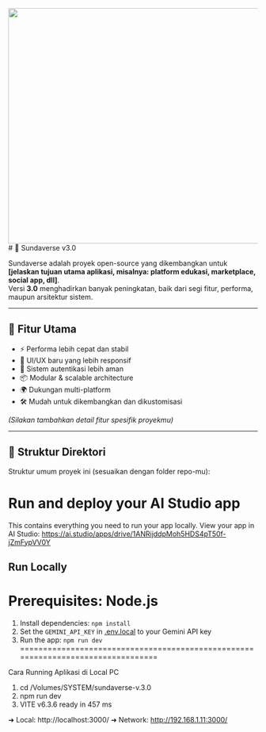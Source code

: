 <div align="center">
<img width="1200" height="475" alt="GHBanner" src="https://github.com/user-attachments/assets/0aa67016-6eaf-458a-adb2-6e31a0763ed6" />
</div>
# 🌌 Sundaverse v3.0

Sundaverse adalah proyek open-source yang dikembangkan untuk **[jelaskan tujuan utama aplikasi, misalnya: platform edukasi, marketplace, social app, dll]**.  
Versi **3.0** menghadirkan banyak peningkatan, baik dari segi fitur, performa, maupun arsitektur sistem.

---

## 🚀 Fitur Utama

- ⚡ Performa lebih cepat dan stabil
- 🎨 UI/UX baru yang lebih responsif
- 🔐 Sistem autentikasi lebih aman
- 📦 Modular & scalable architecture
- 🌍 Dukungan multi-platform
- 🛠️ Mudah untuk dikembangkan dan dikustomisasi

*(Silakan tambahkan detail fitur spesifik proyekmu)*

---

## 📂 Struktur Direktori

Struktur umum proyek ini (sesuaikan dengan folder repo-mu):



# Run and deploy your AI Studio app
This contains everything you need to run your app locally.
View your app in AI Studio: https://ai.studio/apps/drive/1ANRijddpMoh5HDS4pT50f-jZmFypVV0Y

## Run Locally
**Prerequisites:**  Node.js
=================================================================================
1. Install dependencies:
   `npm install`
2. Set the `GEMINI_API_KEY` in [.env.local](.env.local) to your Gemini API key
3. Run the app:
   `npm run dev`
=================================================================================

Cara Running Aplikasi di Local PC
1. cd /Volumes/SYSTEM/sundaverse-v.3.0 
2. npm run dev
3. VITE v6.3.6  ready in 457 ms

  ➜  Local:   http://localhost:3000/
  ➜  Network: http://192.168.1.11:3000/

